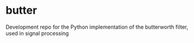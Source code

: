 # butter
Development repo for the Python implementation of the butterworth filter, used in signal processing
